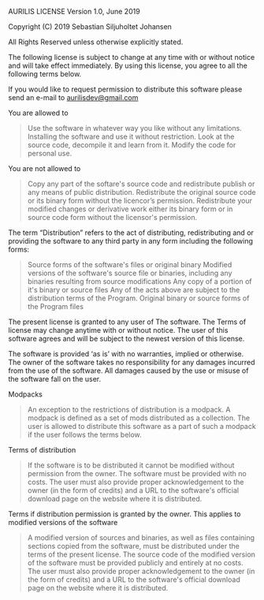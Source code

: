 AURILIS LICENSE
Version 1.0, June 2019

Copyright (C) 2019 Sebastian Siljuholtet Johansen

All Rights Reserved unless otherwise explicitly stated.

The following license is subject to change at any time with or without notice and will take effect immediately. By using this license, you agree to all the following terms below.

If you would like to request permission to distribute this software please send an e-mail to aurilisdev@gmail.com

You are allowed to 

> Use the software in whatever way you like without any limitations.
> Installing the software and use it without restriction.
> Look at the source code, decompile it and learn from it.
> Modify the code for personal use.

You are not allowed to

> Copy any part of the softare's source code and redistribute publish or any means of public distribution.
> Redistribute the original source code or its binary form without the licencor’s permission.
> Redistribute your modified changes or derivative work either its binary form or in source code form without the licensor's permission.

The term “Distribution” refers to the act of distributing, redistributing and or providing the software to any third party in any form including the following forms:

> Source forms of the software's files or original binary
> Modified versions of the software's source file or binaries, including any binaries resulting from source modifications
> Any copy of a portion of it's binary or source files
> Any of the acts above are subject to the distribution terms of the Program.
> Original binary or source forms of the Program files

The present license is granted to any user of The software. The Terms of license may change anytime with or without notice. The user of this software agrees and will be subject to the newest version of this license.

The software is provided ‘as is’ with no warranties, implied or otherwise. The owner of the software takes no responsibility for any damages incurred from the use of the software. All damages caused by the use or misuse of the software fall on the user.

Modpacks

> An exception to the restrictions of distribution is a modpack. A modpack is defined as a set of mods distributed as a collection. The user is allowed to distribute this software as a part of such a modpack if the user follows the terms below.

Terms of distribution

> If the software is to be distributed it cannot be modified without permission from the owner. The software must be provided with no costs. The user must also provide proper acknowledgement to the owner (in the form of credits) and a URL to the software's official download page on the website where it is distributed.

Terms if distribution permission is granted by the owner. This applies to modified versions of the software

> A modified version of sources and binaries, as well as files containing sections copied from the software, must be distributed under the terms of the present license. The source code of the modified version of the software must be provided publicly and entirely at no costs. The user must also provide proper acknowledgement to the owner (in the form of credits) and a URL to the software's official download page on the website where it is distributed.
